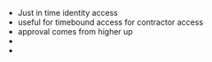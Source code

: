 - Just in time identity access
- useful for timebound access for contractor access
- approval comes from higher up
-
-